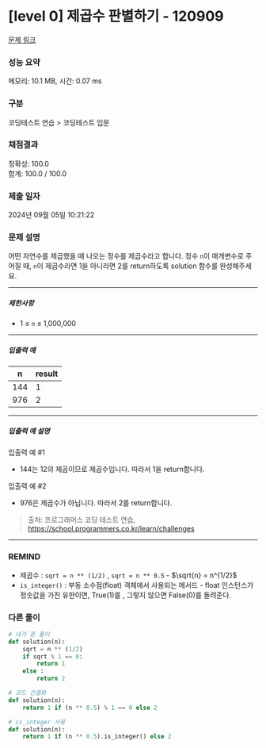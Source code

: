 # [level 0] 제곱수 판별하기 - 120909 

[문제 링크](https://school.programmers.co.kr/learn/courses/30/lessons/120909) 

### 성능 요약

메모리: 10.1 MB, 시간: 0.07 ms

### 구분

코딩테스트 연습 > 코딩테스트 입문

### 채점결과

정확성: 100.0<br/>합계: 100.0 / 100.0

### 제출 일자

2024년 09월 05일 10:21:22

### 문제 설명

<p>어떤 자연수를 제곱했을 때 나오는 정수를 제곱수라고 합니다. 정수 <code>n</code>이 매개변수로 주어질 때, <code>n</code>이 제곱수라면 1을 아니라면 2를 return하도록 solution 함수를 완성해주세요.</p>

<hr>

<h5>제한사항</h5>

<ul>
<li>1 ≤ <code>n</code> ≤ 1,000,000</li>
</ul>

<hr>

<h5>입출력 예</h5>
<table class="table">
        <thead><tr>
<th>n</th>
<th>result</th>
</tr>
</thead>
        <tbody><tr>
<td>144</td>
<td>1</td>
</tr>
<tr>
<td>976</td>
<td>2</td>
</tr>
</tbody>
      </table>
<hr>

<h5>입출력 예 설명</h5>

<p>입출력 예 #1</p>

<ul>
<li>144는 12의 제곱이므로 제곱수입니다. 따라서 1을 return합니다.</li>
</ul>

<p>입출력 예 #2</p>

<ul>
<li>976은 제곱수가 아닙니다. 따라서 2를 return합니다.</li>
</ul>


> 출처: 프로그래머스 코딩 테스트 연습, https://school.programmers.co.kr/learn/challenges

---
### REMIND
- 제곱수 : `sqrt = n ** (1/2)` , `sqrt = n ** 0.5`
        - $\sqrt{n} = n^{1/2}$
- `is_integer()` : 부동 소수점(float) 객체에서 사용되는 메서드
        - float 인스턴스가 정숫값을 가진 유한이면, True(1)를 , 그렇지 않으면 False(0)를 돌려준다.

### 다른 풀이
```python
# 내가 푼 풀이
def solution(n):
    sqrt = n ** (1/2)
    if sqrt % 1 == 0:
        return 1
    else :
        return 2
```
```python
# 코드 간결화
def solution(n):
    return 1 if (n ** 0.5) % 1 == 0 else 2
```
```python
# is_integer 사용
def solution(n):
    return 1 if (n ** 0.5).is_integer() else 2
```
